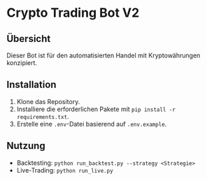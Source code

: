 # Crypto Trading Bot V2

## Übersicht
Dieser Bot ist für den automatisierten Handel mit Kryptowährungen konzipiert.

## Installation
1. Klone das Repository.
2. Installiere die erforderlichen Pakete mit `pip install -r requirements.txt`.
3. Erstelle eine `.env`-Datei basierend auf `.env.example`.

## Nutzung
- Backtesting: `python run_backtest.py --strategy <Strategie>`
- Live-Trading: `python run_live.py`
